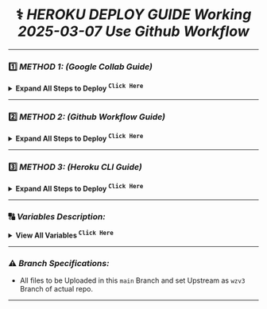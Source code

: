 <div align="center">
<!-- <img src="https://i0.wp.com/gluonhq.com/wp-content/uploads/2018/05/heroku-logotype-vertical-purple.png" alt="Heorku Image" align="right" width="150">-->

# ⚕️ ***HEROKU DEPLOY GUIDE  Working 2025-03-07 Use Github Workflow***

</div>

---

### 1️⃣ ***METHOD 1: (Google Collab Guide)***

<details>
  <summary><b>Expand All Steps to Deploy <sup><kbd>Click Here</kbd></sup></b></summary>

[![Open In Colab](https://colab.research.google.com/assets/colab-badge.svg)](https://colab.research.google.com/github/SilentDemonSD/WZ-Deploy/blob/main/wzv3_hk_deploy.ipynb)

**Step 1 :** 



</details>

---

### 2️⃣ ***METHOD 2: (Github Workflow Guide)***

<details>
  <summary><b>Expand All Steps to Deploy <sup><kbd>Click Here</kbd></sup></b></summary>

**Step 1 :** Fork and Star the Repository

  - Click the **Fork** button at the top-right corner of this repository.
    > Star the repository to show your support.

**Step 2 :** Navigate to Your Forked Repository

- Access your forked version of the repository.

**Step 3 :** Enable `GitHub Actions` for your repo

- Go to the **Settings** tab of your forked repository.
- Enable **Actions** by selecting the appropriate option in the settings.

**Step 4 :** Run the Deployment Workflow to Deploy

  1. Open the **Actions** tab.
  2. Select the `Deploy to Heroku` workflow from the available list.
  3. Click **Run workflow** and fill out the required inputs:
     
   - **BOT_TOKEN**: Your Telegram bot token.
   - **OWNER_ID**: Your Telegram ID.
   - **DATABASE_URL**: MongoDB connection string.
   - **TELEGRAM_API**: Telegram API ID (from [my.telegram.org](https://my.telegram.org/)).
   - **TELEGRAM_HASH**: Telegram API hash (from [my.telegram.org](https://my.telegram.org/)).
   - **HEROKU_APP_NAME**: Name of your Heroku app.
   - **HEROKU_EMAIL**: Email address associated with your Heroku account.
   - **HEROKU_API_KEY**: API key from your Heroku account.
   - **HEROKU_TEAM_NAME** (Optional): Required only if deploying under a Heroku team account.
   - **UPSTREAM_REPO**: Upstream Repo of your Fork or Main Repo
     
  4. Run the workflow and wait for it to complete.


**Step 5 :** Finalize Setup of your bot

- After deployment, check logs in your Heroku dashboard, If problem, Reach to Support Group.
- Use the `/bsettings` command to upload sensitive files like `token.pickle` if needed as well as all the important Variables within it.
  > **NOTE** : Don't Add any Other variable except the Variables mentioned here.


</details>

---

### 3️⃣ ***METHOD 3: (Heroku CLI Guide)***

<details>
  <summary><b>Expand All Steps to Deploy <sup><kbd>Click Here</kbd></sup></b></summary>

**Step 1 :** Git clone this Repo and change directory
> Make sure git is Installed in your system or quick run `apt-get install git pip curl -y`

```shell
git clone https://github.com/SilentDemonSD/WZ-Deploy wzbot && cd wzbot
```

**Step 2 :** Now Install Heroku in your Sytem or checkout Official Heroku Deploy Docs, or Download via `apt-get` or `npm`
> For Android : Use `termux` (Download via FDroid) for CLI usage

**The script requires sudo and isn’t Windows compatible.**
```shell
curl https://cli-assets.heroku.com/install.sh | sh
```

**Install with Ubuntu / Debian apt-get**
```shell
curl https://cli-assets.heroku.com/install-ubuntu.sh | sh
```

**Install via `npm` (Not Recommanded)**
```shell
npm install -g heroku
```

**Official Heroku Install Guide :** [Check Here](https://devcenter.heroku.com/articles/heroku-cli#install-the-heroku-cli)

**Step 3 :** Login into Heroku and Log In CLI via Browser 

_With Browser_
```shell
heroku login
```

**OR**

_Without Browser_
```shell
heroku login -i
```

- Put `Heroku Email` : Heroku Email `email@example.com`
- Put `Heroku Password` : Heroku API Key. Get from [Here](https://dashboard.heroku.com/account)

**Step 4 :** Create Heroku App and specify stack and region with App Name

```shell
heroku create --region us --stack container APP_NAME
```

**To Be Noted**: Copy the `BASE_URL` after the App is Created and Put the Value in `BASE_URL` when editing `config.py`

**Notes:**
- `--region eu` for Europe Server.
- `--region us` for United States Server.
- `APP_NAME` should be replaced with your unique app name _(Optional)_. If not given it generates a random name.
- `--stack container` for setting stack to container for Dockerfile.
- `--buildpack heroku/python` for using build slug for repo deploy and build.

**Step 5 :** Now set all the Required Variables and Files into this Branch MAIN Repo like config.py, accounts.zip, token.pickle, All Private Files(optional)- 
  > Only config.py Mabdatory with Only Mandatory Vars Only, After that Put all Private Files or Vars via Bot Settings `/bs`

**To Edit Inside CLI (nano Editor):** _(Termux Users)_
```shell
nano config.py
```
- **Sample config.py** _(Copy these and Paste in Editor and Fill Up)_
  ```
  BOT_TOKEN = ""
  TELEGRAM_API = 0
  TELEGRAM_HASH = ""
  OWNER_ID = 0
  UPSTREAM_REPO = ""
  UPSTREAM_BRANCH = "wzv3"
  DATABASE_URL = ""
  BASE_URL = ""
  ```
- After Setup Save from Editor via `CTRL + O` and `Enter`, followed via `CTRL + X` !

**Helpful Commands:**
- **Exit from nano** : `CTRL + X`
- **Save File** : `CTRL + O`
- **Check Help** : `CTRL + G`
- **Undo Changes** : `ALT + U`
- ^ means CTRL _(Termux Users)_

**Step 6 :** Set Local git remote for Heroku. Give All Commands One by One.

```shell
git add . -f
git commit -m "HK Setup"
heroku git:remote -a APP_NAME
```

**Step 7 :** Now push to Heroku via git forcefully to build.

```shell
git push heroku main -f
```

**Heroku Logs:** When checking Logs, Use this will give Complete Logs.
```shell
heroku logs -a APP_NAME -t
```

- Add arg `-t` for Live Stream Logs and Use `CTRL + C` to Exit from it.

**All Heroku CLI Commands :** [Click Here](https://devcenter.heroku.com/articles/heroku-cli-commands#heroku-config-set)

</details>

---

### 🔠 ***Variables Description:***

<details>
  <summary><b>View All Variables <sup><kbd>Click Here</kbd></sup></b></summary>

- `BOT_TOKEN`: Telegram Bot Token that you got from [BotFather](https://t.me/BotFather). `Str`
- `OWNER_ID`: Telegram User ID (not username) of the Owner of the bot. `Int`
- `TELEGRAM_API`: This is to authenticate your Telegram account for downloading Telegram files. You can get this from <https://my.telegram.org>. `Int`
- `TELEGRAM_HASH`: This is to authenticate your Telegram account for downloading Telegram files. You can get this from <https://my.telegram.org>. `Str`
- `BASE_URL`: Valid BASE URL where the bot is deployed to use torrent web files selection. Format of URL should be `https://app-name-random_code.herokuapp.com/`, where `app-name` is the name of your heroku app Paste the URL got when the App was Made. `Str`
- `DATABASE_URL`: Database URL of MongoDb to store all your files and Vars. Adding this will be Helpful. `Str`
- `UPSTREAM_REPO`: GitLab repository URL, if your repo is private add `https://<deploy_token>:<password>@gitlab.com/<your_username>/<repository_name>` format. `Str`.
    - **NOTE**: Don't forget to remove '<' and '>'. To generate gitlab Deploy Token. Follow [This](https://docs.gitlab.com/ee/user/project/deploy_tokens/#create-a-deploy-token)
        - Any change in docker you need to deploy/build again with updated repo to take effect. 
        - **No Need to delete .gitignore file or any File**
- `UPSTREAM_BRANCH`: Upstream branch for update. Default is `wzv3`. `Str`

</details>

---

### ⚠️ ***Branch Specifications:***

- All files to be Uploaded in this `main` Branch and set Upstream as `wzv3` Branch of actual repo.

---
